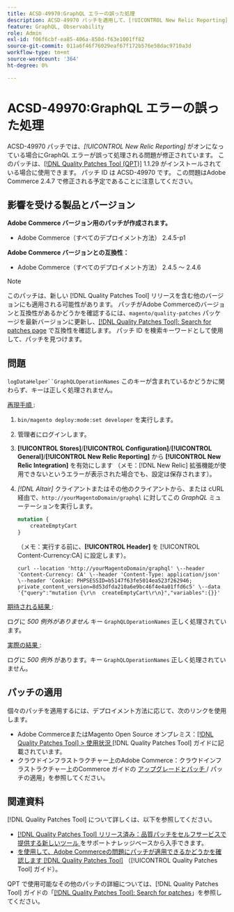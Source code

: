 ```yaml
---
title: ACSD-49970:GraphQL エラーの誤った処理
description: ACSD-49970 パッチを適用して、[!UICONTROL New Relic Reporting] がオンになっているときにAdobe Commerce エラーの誤った処理があるGraphQLの問題を修正してください。
feature: GraphQL, Observability
role: Admin
exl-id: f06f6cbf-ea85-406a-850d-f63e1001ff82
source-git-commit: 011a6f46f76029eaf67f172b576e58dac9710a3d
workflow-type: tm+mt
source-wordcount: '364'
ht-degree: 0%

---
```


# ACSD-49970:GraphQL エラーの誤った処理

ACSD-49970 パッチでは、*[!UICONTROL New Relic Reporting]* がオンになっている場合にGraphQL エラーが誤って処理される問題が修正されています。 このパッチは、[[!DNL Quality Patches Tool (QPT)]](https://experienceleague.adobe.com/en/docs/commerce-operations/tools/quality-patches-tool/quality-patches-tool-to-self-serve-quality-patches) 1.1.29 がインストールされている場合に使用できます。 パッチ ID は ACSD-49970 です。 この問題はAdobe Commerce 2.4.7 で修正される予定であることに注意してください。

## 影響を受ける製品とバージョン

**Adobe Commerce バージョン用のパッチが作成されます。**

* Adobe Commerce（すべてのデプロイメント方法） 2.4.5-p1

**Adobe Commerce バージョンとの互換性：**

* Adobe Commerce（すべてのデプロイメント方法） 2.4.5 ～ 2.4.6

>[!NOTE]
>
>このパッチは、新しい [!DNL Quality Patches Tool] リリースを含む他のバージョンにも適用される可能性があります。 パッチがAdobe Commerceのバージョンと互換性があるかどうかを確認するには、`magento/quality-patches` パッケージを最新バージョンに更新し、[[!DNL Quality Patches Tool]: Search for patches page](https://experienceleague.adobe.com/tools/commerce-quality-patches/index.html) で互換性を確認します。 パッチ ID を検索キーワードとして使用して、パッチを見つけます。

## 問題

`logDataHelper``GraphQLOperationNames` このキーが含まれているかどうかに関わらず、キーは正しく処理されません。

<u> 再現手順 </u>:

1. `bin/magento deploy:mode:set developer` を実行します。
1. 管理者にログインします。
1. **[!UICONTROL Stores]**/**[!UICONTROL Configuration]**/**[!UICONTROL General]**/**[!UICONTROL New Relic Reporting]** から **[!UICONTROL New Relic Integration]** を有効にします
（メモ：[!DNL New Relic] 拡張機能が使用できないというエラーが表示された場合でも、設定は保存されます）。
1. *[!DNL Altair]* クライアントまたはその他のクライアントから、または cURL 経由で、`http://yourMagentoDomain/graphql` に対してこの *GraphQL* ミューテーションを実行します。

   ```GraphQL
   mutation {
       createEmptyCart
   }
   ```

   （メモ：実行する前に、**[!UICONTROL Header]** を [!UICONTROL Content-Currency:CA] に設定します）。

   ```cURL
   curl --location 'http://yourMagentoDomain/graphql' \--header 'Content-Currency: CA' \--header 'Content-Type: application/json' \--header 'Cookie: PHPSESSID=b5147f63fe5014ea523f262946; private_content_version=8d53dfda210a6e9bc46f4e4a01ffd6c5' \--data '{"query":"mutation {\r\n  createEmptyCart\r\n}","variables":{}}'
   ```

<u> 期待される結果 </u>:

ログに *500 例外がありません* キー `GraphQLOperationNames` 正しく処理されています。

<u> 実際の結果 </u>:

ログに *500 例外* があります。キー `GraphQLOperationNames` 正しく処理されていません。

## パッチの適用

個々のパッチを適用するには、デプロイメント方法に応じて、次のリンクを使用します。

* Adobe CommerceまたはMagento Open Source オンプレミス：[[!DNL Quality Patches Tool] > 使用状況 ](/help/tools/quality-patches-tool/usage.md)[!DNL Quality Patches Tool] ガイドに記載されています。
* クラウドインフラストラクチャー上のAdobe Commerce：クラウドインフラストラクチャー上のCommerce ガイドの [ アップグレードとパッチ ](https://experienceleague.adobe.com/docs/commerce-cloud-service/user-guide/develop/upgrade/apply-patches.html)/ パッチの適用」を参照してください。

## 関連資料

[!DNL Quality Patches Tool] について詳しくは、以下を参照してください。

* [[!DNL Quality Patches Tool]  リリース済み：品質パッチをセルフサービスで提供する新しいツール ](https://experienceleague.adobe.com/en/docs/commerce-operations/tools/quality-patches-tool/quality-patches-tool-to-self-serve-quality-patches) をサポートナレッジベースから入手できます。
* [ を使用して、Adobe Commerceの問題にパッチが適用できるかどうかを確認します  [!DNL Quality Patches Tool]](/help/tools/quality-patches-tool/patches-available-in-qpt/check-patch-for-magento-issue-with-magento-quality-patches.md) （[!UICONTROL Quality Patches Tool] ガイド）。


QPT で使用可能なその他のパッチの詳細については、[!DNL Quality Patches Tool] ガイドの「[[!DNL Quality Patches Tool]: Search for patches](https://experienceleague.adobe.com/tools/commerce-quality-patches/index.html)」を参照してください。
